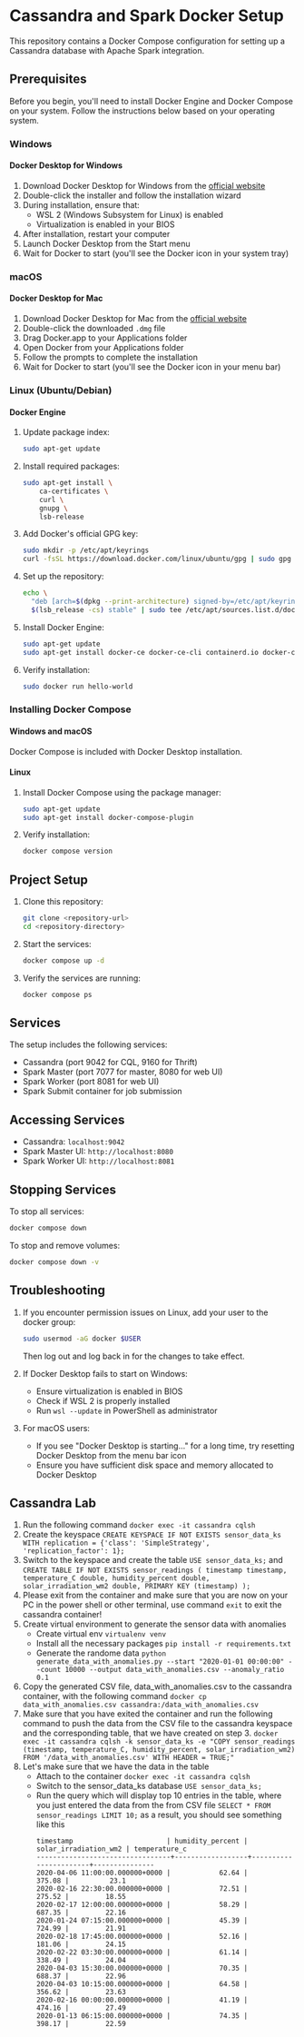 # Cassandra and Spark Docker Setup

This repository contains a Docker Compose configuration for setting up a Cassandra database with Apache Spark integration.

## Prerequisites

Before you begin, you'll need to install Docker Engine and Docker Compose on your system. Follow the instructions below based on your operating system.

### Windows

#### Docker Desktop for Windows
1. Download Docker Desktop for Windows from the [official website](https://www.docker.com/products/docker-desktop)
2. Double-click the installer and follow the installation wizard
3. During installation, ensure that:
   - WSL 2 (Windows Subsystem for Linux) is enabled
   - Virtualization is enabled in your BIOS
4. After installation, restart your computer
5. Launch Docker Desktop from the Start menu
6. Wait for Docker to start (you'll see the Docker icon in your system tray)

### macOS

#### Docker Desktop for Mac
1. Download Docker Desktop for Mac from the [official website](https://www.docker.com/products/docker-desktop)
2. Double-click the downloaded `.dmg` file
3. Drag Docker.app to your Applications folder
4. Open Docker from your Applications folder
5. Follow the prompts to complete the installation
6. Wait for Docker to start (you'll see the Docker icon in your menu bar)

### Linux (Ubuntu/Debian)

#### Docker Engine
1. Update package index:
   ```bash
   sudo apt-get update
   ```
2. Install required packages:
   ```bash
   sudo apt-get install \
       ca-certificates \
       curl \
       gnupg \
       lsb-release
   ```
3. Add Docker's official GPG key:
   ```bash
   sudo mkdir -p /etc/apt/keyrings
   curl -fsSL https://download.docker.com/linux/ubuntu/gpg | sudo gpg --dearmor -o /etc/apt/keyrings/docker.gpg
   ```
4. Set up the repository:
   ```bash
   echo \
     "deb [arch=$(dpkg --print-architecture) signed-by=/etc/apt/keyrings/docker.gpg] https://download.docker.com/linux/ubuntu \
     $(lsb_release -cs) stable" | sudo tee /etc/apt/sources.list.d/docker.list > /dev/null
   ```
5. Install Docker Engine:
   ```bash
   sudo apt-get update
   sudo apt-get install docker-ce docker-ce-cli containerd.io docker-compose-plugin
   ```
6. Verify installation:
   ```bash
   sudo docker run hello-world
   ```

### Installing Docker Compose

#### Windows and macOS
Docker Compose is included with Docker Desktop installation.

#### Linux
1. Install Docker Compose using the package manager:
   ```bash
   sudo apt-get update
   sudo apt-get install docker-compose-plugin
   ```
2. Verify installation:
   ```bash
   docker compose version
   ```

## Project Setup

1. Clone this repository:
   ```bash
   git clone <repository-url>
   cd <repository-directory>
   ```

2. Start the services:
   ```bash
   docker compose up -d
   ```

3. Verify the services are running:
   ```bash
   docker compose ps
   ```

## Services

The setup includes the following services:
- Cassandra (port 9042 for CQL, 9160 for Thrift)
- Spark Master (port 7077 for master, 8080 for web UI)
- Spark Worker (port 8081 for web UI)
- Spark Submit container for job submission

## Accessing Services

- Cassandra: `localhost:9042`
- Spark Master UI: `http://localhost:8080`
- Spark Worker UI: `http://localhost:8081`

## Stopping Services

To stop all services:
```bash
docker compose down
```

To stop and remove volumes:
```bash
docker compose down -v
```

## Troubleshooting

1. If you encounter permission issues on Linux, add your user to the docker group:
   ```bash
   sudo usermod -aG docker $USER
   ```
   Then log out and log back in for the changes to take effect.

2. If Docker Desktop fails to start on Windows:
   - Ensure virtualization is enabled in BIOS
   - Check if WSL 2 is properly installed
   - Run `wsl --update` in PowerShell as administrator

3. For macOS users:
   - If you see "Docker Desktop is starting..." for a long time, try resetting Docker Desktop from the menu bar icon
   - Ensure you have sufficient disk space and memory allocated to Docker Desktop 


## Cassandra Lab
1. Run the following command
    `docker exec -it cassandra cqlsh`
2. Create the keyspace
    `CREATE KEYSPACE IF NOT EXISTS sensor_data_ks WITH replication = {'class': 'SimpleStrategy', 'replication_factor': 1};`
3. Switch to the keyspace and create the table
    `USE sensor_data_ks;`
    and
    `CREATE TABLE IF NOT EXISTS sensor_readings (
    timestamp timestamp,
    temperature_C double,
    humidity_percent double,
    solar_irradiation_wm2 double,
    PRIMARY KEY (timestamp)
    );`
4. Please exit from the container and make sure that you are now on your PC in the power shell or other terminal, use command
    `exit` to exit the cassandra container!
5. Create virtual environment to generate the sensor data with anomalies
    - Create virtual env
    `virtualenv venv`
    - Install all the necessary packages
    `pip install -r requirements.txt`
    - Generate the randome data
    `python generate_data_with_anomalies.py --start "2020-01-01 00:00:00" --count 10000 --output data_with_anomalies.csv --anomaly_ratio 0.1`
6. Copy the generated CSV file, data_with_anomalies.csv to the cassandra container, with the following command
    `docker cp data_with_anomalies.csv cassandra:/data_with_anomalies.csv`
7. Make sure that you have exited the container and run the following command to push the data from the CSV file to the cassandra keyspace and the corresponding table, that we have created on step 3.
    `docker exec -it cassandra cqlsh -k sensor_data_ks -e "COPY sensor_readings (timestamp, temperature_C, humidity_percent, solar_irradiation_wm2) FROM '/data_with_anomalies.csv' WITH HEADER = TRUE;"`
8. Let's make sure that we have the data in the table
    - Attach to the container
        `docker exec -it cassandra cqlsh`
    - Switch to the sensor_data_ks database
        `USE sensor_data_ks;`
    - Run the query which will display top 10 entries in the table, where you just entered the data from the from CSV file
        `SELECT * FROM sensor_readings LIMIT 10;`
        as a result, you should see something like this
        ```
        timestamp                       | humidity_percent | solar_irradiation_wm2 | temperature_c
        ---------------------------------+------------------+-----------------------+---------------
        2020-04-06 11:00:00.000000+0000 |            62.64 |                375.08 |          23.1
        2020-02-16 22:30:00.000000+0000 |            72.51 |                275.52 |         18.55
        2020-02-17 12:00:00.000000+0000 |            58.29 |                687.35 |         22.16
        2020-01-24 07:15:00.000000+0000 |            45.39 |                724.99 |         21.91
        2020-02-18 17:45:00.000000+0000 |            52.16 |                181.06 |         24.15
        2020-02-22 03:30:00.000000+0000 |            61.14 |                338.49 |         24.04
        2020-04-03 15:30:00.000000+0000 |            70.35 |                688.37 |         22.96
        2020-04-03 10:15:00.000000+0000 |            64.58 |                356.62 |         23.63
        2020-02-16 00:00:00.000000+0000 |            41.19 |                474.16 |         27.49
        2020-01-13 06:15:00.000000+0000 |            74.35 |                398.17 |         22.59
        ```